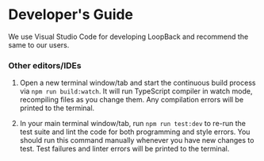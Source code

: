 # Developer's Guide

We use Visual Studio Code for developing LoopBack and recommend the same to our
users.

### Other editors/IDEs

1. Open a new terminal window/tab and start the continuous build process via
`npm run build:watch`. It will run TypeScript compiler in watch mode,
  recompiling files as you change them. Any compilation errors will be printed
  to the terminal.

  2. In your main terminal window/tab, run `npm run test:dev` to re-run the test
  suite and lint the code for both programming and style errors. You should run
  this command manually whenever you have new changes to test. Test failures
  and linter errors will be printed to the terminal.
